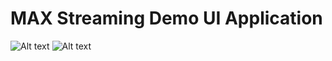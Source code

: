 # MAX Streaming Demo UI Application

![Alt text](/Screenshots/homeScreenshot.png?raw=true "Optional Title")
![Alt text](/Screenshots/welcomeScreenshot.png?raw=true "Optional Title")

